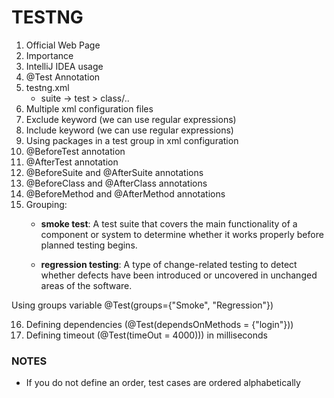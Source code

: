 # TESTNG
1. Official Web Page
2. Importance
3. IntelliJ IDEA usage
4. @Test Annotation
5. testng.xml
   - suite -> test > class/..
6. Multiple xml configuration files
7. Exclude keyword (we can use regular expressions)
8. Include keyword (we can use regular expressions)
9. Using packages in a test group in xml configuration
10. @BeforeTest annotation
11. @AfterTest annotation
12. @BeforeSuite and @AfterSuite annotations
13. @BeforeClass and @AfterClass annotations
14. @BeforeMethod and @AfterMethod annotations
15. Grouping:
    - **smoke test**: A test suite that covers the main functionality of 
    a component or system to determine whether it works properly 
    before planned testing begins.
    
    - **regression testing**: A type of change-related testing to detect 
     whether defects have been introduced or uncovered in unchanged areas 
     of the software.
      
Using groups variable @Test(groups={"Smoke", "Regression"})

16. Defining dependencies (@Test(dependsOnMethods = {"login"}))
17. Defining timeout (@Test(timeOut = 4000))) in milliseconds

### NOTES 
- If you do not define an order, test cases are ordered alphabetically 
